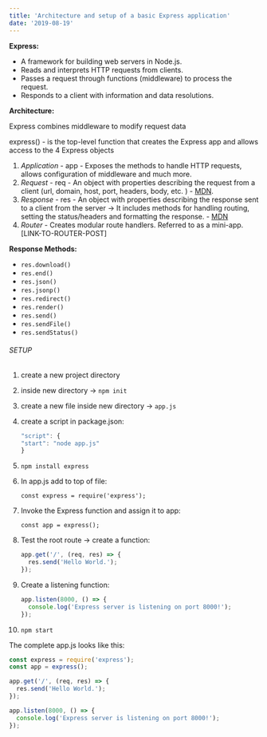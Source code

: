 ```yaml
---
title: 'Architecture and setup of a basic Express application'
date: '2019-08-19'
---
```


**Express:**

- A framework for building web servers in Node.js.
- Reads and interprets HTTP requests from clients.<!-- end -->
- Passes a request through functions (middleware) to process the request.
- Responds to a client with information and data resolutions.

**Architecture:**

Express combines middleware to modify request data

express() - is the top-level function that creates the Express app and allows access to the 4 Express objects

1. _Application_ - app - Exposes the methods to handle HTTP requests, allows configuration of middleware and much more.
2. _Request_ - req - An object with properties describing the request from a client (url, domain, host, port, headers, body, etc. ) - [MDN](https://developer.mozilla.org/en-US/docs/Web/API/Request).
3. _Response_ - res - An object with properties describing the response sent to a client from the server -> It includes methods for handling routing, setting the status/headers and formatting the response. - [MDN](https://developer.mozilla.org/en-US/docs/Web/API/Response)
4. _Router_ - Creates modular route handlers. Referred to as a mini-app.[LINK-TO-ROUTER-POST]

**Response Methods:**

- `res.download()`
- `res.end()`
- `res.json()`
- `res.jsonp()`
- `res.redirect()`
- `res.render()`
- `res.send()`
- `res.sendFile()`
- `res.sendStatus()`

###### SETUP

1. create a new project directory
2. inside new directory -> `npm init`
3. create a new file inside new directory -> `app.js`
4. create a script in package.json:

    ```js
    "script": {
    "start": "node app.js"
    }
    ```

5. `npm install express`
6. In app.js add to top of file:

   `const express = require('express');`

7. Invoke the Express function and assign it to app:

   `const app = express();`

8. Test the root route -> create a function:

   ```js
   app.get('/', (req, res) => {
     res.send('Hello World.');
   });
   ```

9. Create a listening function:

   ```js
   app.listen(8000, () => {
     console.log('Express server is listening on port 8000!');
   });
   ```

10. `npm start`

The complete app.js looks like this:

```js
const express = require('express');
const app = express();

app.get('/', (req, res) => {
  res.send('Hello World.');
});

app.listen(8000, () => {
  console.log('Express server is listening on port 8000!');
});
```
